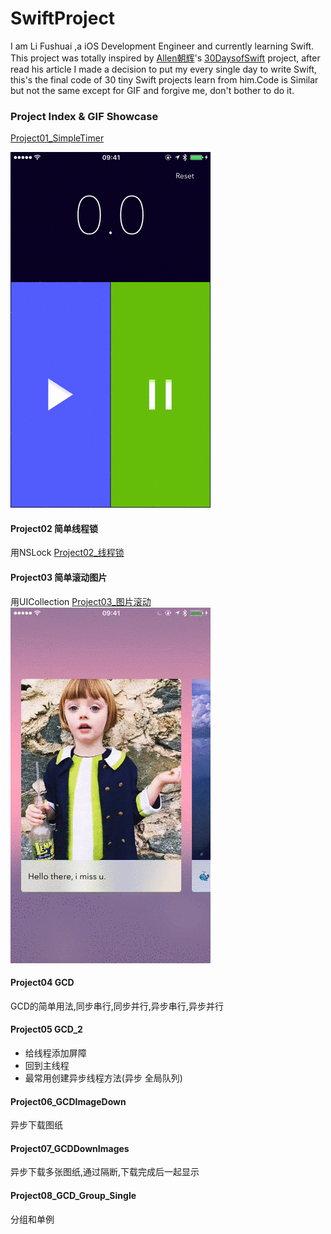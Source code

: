 # SwiftProject
I am Li Fushuai ,a iOS Development Engineer and currently learning Swift.
This project was totally inspired by [Allen朝辉](http://www.jianshu.com/p/52032bc4cbe4)'s [30DaysofSwift](https://github.com/allenwong/30DaysofSwift) project, after read his article I made a decision to put my every single day to write Swift, this's the final code of 30 tiny Swift projects learn from him.Code is Similar but not the same except for GIF and forgive me, don't bother to do it.

### Project Index & GIF Showcase
[Project01_SimpleTimer](https://github.com/lfsluoye/SwiftProject/tree/master/Project01_SimpleTimer)

![Simple Stop Watch.gif](https://github.com/lfsluoye/SwiftProject/blob/master/Project01_SimpleTimer/Simple_Stop_Watch.gif)

#### Project02 简单线程锁
用NSLock
[Project02_线程锁](https://github.com/lfsluoye/SwiftProject/tree/master/Project02_Lock)

#### Project03 简单滚动图片
用UICollection
[Project03_图片滚动](https://github.com/lfsluoye/SwiftProject/tree/master/Project03_Carousel)
![Carousel.gif](https://github.com/lfsluoye/SwiftProject/blob/master/Project03_Carousel/Carousel.gif)

#### Project04 GCD
GCD的简单用法,同步串行,同步并行,异步串行,异步并行

#### Project05 GCD_2
-  给线程添加屏障
-  回到主线程
-  最常用创建异步线程方法(异步 全局队列)

#### Project06_GCDImageDown
异步下载图纸

#### Project07_GCDDownImages
异步下载多张图纸,通过隔断,下载完成后一起显示

#### Project08_GCD_Group_Single
分组和单例




